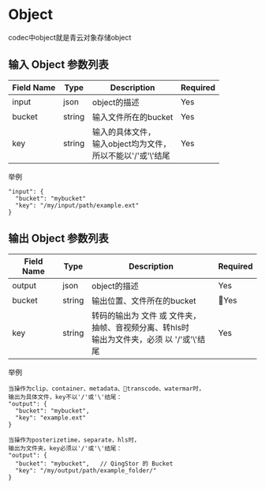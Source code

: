 ---
---

# Object

codec中object就是青云对象存储object


## 输入 Object 参数列表

| Field Name | Type | Description | Required |
|---|---|---|---|
| input | json | object的描述 | Yes |
| bucket | string | 输入文件所在的bucket | Yes |
| key | string | 输入的具体文件，<br>输入object均为文件，<br>所以不能以'/'或'\\'结尾 | Yes |

举例
```
"input": {
  "bucket": "mybucket"
  "key": "/my/input/path/example.ext"
}
```


## 输出 Object 参数列表

| Field Name | Type | Description | Required |
|---|---|---|---|
| output | json | object的描述 | Yes |
| bucket | string | 输出位置、文件所在的bucket | Yes |
| key | string | 转码的输出为 文件 或 文件夹，<br>抽帧、音视频分离、转hls时<br>输出为文件夹，必须 以 '/'或'\\'结尾 | Yes |

举例

```
当操作为clip、container、metadata、transcode、watermar时，
输出为具体文件，key不以'/'或'\'结尾：
"output": {
  "bucket": "mybucket",
  "key": "example.ext"
}

当操作为posterizetime，separate，hls时，
输出为文件夹，key必须以'/'或'\'结尾：
"output": {
  "bucket": "mybucket",   // QingStor 的 Bucket
  "key": "/my/output/path/example_folder/"
}
```
